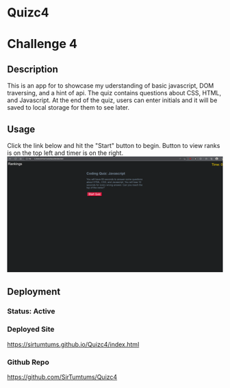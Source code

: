 # Quizc4
# Challenge 4

## Description

This is an app for to showcase my uderstanding of basic javascript, DOM traversing, and a hint of api. The quiz contains questions about CSS, HTML, and Javascript. At the end of the quiz, users can enter initials and it will be saved to local storage for them to see later.

## Usage
Click the link below and hit the "Start" button to begin. Button to view ranks is on the top left and timer is on the right.
![image](https://github.com/SirTumtums/Quizc4/blob/main/assets/img/quizc4.jpg?raw=true)

## Deployment
### Status: Active

### Deployed Site
https://sirtumtums.github.io/Quizc4/index.html

### Github Repo
https://github.com/SirTumtums/Quizc4
